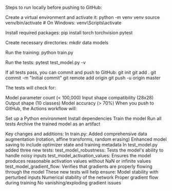 Steps to run locally before pushing to GitHub:

Create a virtual environment and activate it: 
python -m venv venv source venv/bin/activate # On Windows: venv\Scripts\activate

Install required packages: 
pip install torch torchvision pytest

Create necessary directories: mkdir data models

Run the training: python train.py

Run the tests: pytest test_model.py -v

If all tests pass, you can commit and push to GitHub: 
git init git add . 
git commit -m "Initial commit" 
git remote add origin 
git push -u origin master

The tests will check for:

Model parameter count (< 100,000)
Input shape compatibility (28x28)
Output shape (10 classes)
Model accuracy (> 70%)
When you push to GitHub, the Actions workflow will:

Set up a Python environment
Install dependencies
Train the model
Run all tests
Archive the trained model as an artifact

Key changes and additions:
In train.py:
Added comprehensive data augmentation (rotation, affine transforms, random erasing)
Enhanced model saving to include optimizer state and training metadata
In test_model.py added three new tests:
test_model_robustness: Tests the model's ability to handle noisy inputs
test_model_activation_values: Ensures the model produces reasonable activation values without NaN or infinite values
test_model_gradient_flow: Verifies that gradients are properly flowing through the model
These new tests will help ensure:
Model stability with perturbed inputs
Numerical stability of the network
Proper gradient flow during training
No vanishing/exploding gradient issues
